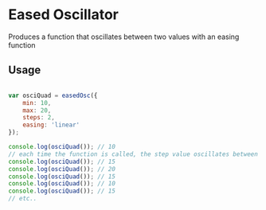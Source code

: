 # Eased Oscillator

Produces a function that oscillates between two values with an easing function

## Usage

```js

var osciQuad = easedOsc({
    min: 10,
    max: 20,
    steps: 2,
    easing: 'linear'
});

console.log(osciQuad()); // 10
// each time the function is called, the step value oscillates between the min and max
console.log(osciQuad()); // 15
console.log(osciQuad()); // 20
console.log(osciQuad()); // 15
console.log(osciQuad()); // 10
console.log(osciQuad()); // 15
// etc..

```
